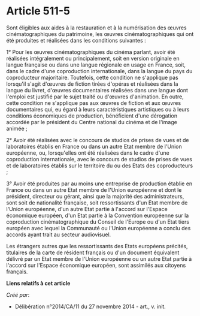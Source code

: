 # Article 511-5

Sont éligibles aux aides à la restauration et à la numérisation des œuvres cinématographiques du patrimoine, les œuvres
cinématographiques qui ont été produites et réalisées dans les conditions suivantes : 

1° Pour les œuvres cinématographiques du cinéma parlant, avoir été réalisées intégralement ou principalement, soit en version
originale en langue française ou dans une langue régionale en usage en France, soit, dans le cadre d'une coproduction
internationale, dans la langue du pays du coproducteur majoritaire. Toutefois, cette condition ne s'applique pas lorsqu'il
s'agit d'œuvres de fiction tirées d'opéras et réalisées dans la langue du livret, d'œuvres documentaires réalisées dans une
langue dont l'emploi est justifié par le sujet traité ou d'œuvres d'animation. En outre, cette condition ne s'applique pas
aux œuvres de fiction et aux œuvres documentaires qui, eu égard à leurs caractéristiques artistiques ou à leurs conditions
économiques de production, bénéficient d'une dérogation accordée par le président du Centre national du cinéma et de l'image
animée ; 

2° Avoir été réalisées avec le concours de studios de prises de vues et de laboratoires établis en France ou dans un autre
Etat membre de l'Union européenne, ou, lorsqu'elles ont été réalisées dans le cadre d'une coproduction internationale, avec
le concours de studios de prises de vues et de laboratoires établis sur le territoire du ou des Etats des coproducteurs ; 

3° Avoir été produites par au moins une entreprise de production établie en France ou dans un autre Etat membre de l'Union
européenne et dont le président, directeur ou gérant, ainsi que la majorité des administrateurs, sont soit de nationalité
française, soit ressortissants d'un Etat membre de l'Union européenne, d'un autre Etat partie à l'accord sur l'Espace
économique européen, d'un Etat partie à la Convention européenne sur la coproduction cinématographique du Conseil de l'Europe
ou d'un Etat tiers européen avec lequel la Communauté ou l'Union européenne a conclu des accords ayant trait au secteur
audiovisuel. 

Les étrangers autres que les ressortissants des Etats européens précités, titulaires de la carte de résident français ou d'un
document équivalent délivré par un Etat membre de l'Union européenne ou un autre Etat partie à l'accord sur l'Espace
économique européen, sont assimilés aux citoyens français.

**Liens relatifs à cet article**

_Créé par_:

  - Délibération n°2014/CA/11 du 27 novembre 2014 - art., v. init.
